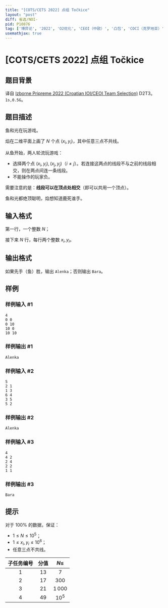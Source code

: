 ```yaml
---
title: "[COTS/CETS 2022] 点组 Točkice"
layout: "post"
diff: 省选/NOI-
pid: P10876
tag: ['博弈论', '2022', 'O2优化', 'CEOI（中欧）', '凸包', 'COCI（克罗地亚）']
usemathjax: true
---
```


# [COTS/CETS 2022] 点组 Točkice
## 题目背景

译自 [Izborne Pripreme 2022 (Croatian IOI/CEOI Team Selection)](https://hsin.hr/pripreme2022/) D2T3。$\texttt{1s,0.5G}$。
## 题目描述

鱼和光在玩游戏。

焰在二维平面上画了 $N$ 个点 $(x_i,y_i)$，其中任意三点不共线。

从鱼开始，两人轮流玩游戏：

- 选择两个点 $(x_i,y_i),(x_j,y_j)$（$i\neq j$）。若连接这两点的线段不与之前的线段相交，则在两点间连一条线段。
- 不能操作的玩家负。

需要注意的是：**线段可以在顶点处相交**（即可以共用一个顶点）。

鱼和光都绝顶聪明，焰想知道鹿死谁手。

## 输入格式

第一行，一个整数 $N$；

接下来 $N$ 行，每行两个整数 $x_i,y_i$。
## 输出格式

如果先手（鱼）胜，输出 `Alenka`；否则输出 `Bara`。
## 样例

### 样例输入 #1
```
4
0 0
0 10
10 0
10 10
```
### 样例输出 #1
```
Alenka
```
### 样例输入 #2
```
5
2 1
1 3
6 4
3 5
5 2
```
### 样例输出 #2
```
Alenka
```
### 样例输入 #3
```
4
4 2
2 4
2 2
1 1
```
### 样例输出 #3
```
Bara
```
## 提示


对于 $100\%$ 的数据，保证：

- $1\le N\le 10^5$；
- $1\le x_i,y_i\le 10^6$；
- 任意三点不共线。

| 子任务编号 | 分值 | $N\le$ |
|:-----:|:------:|:-------:|
| $1$  | $13$  | $7$  |
| $2$  | $17$  | $300$  |
| $3$  | $21$  | $1\, 000$ |
| $4$  | $49$  | $10^5$ |
